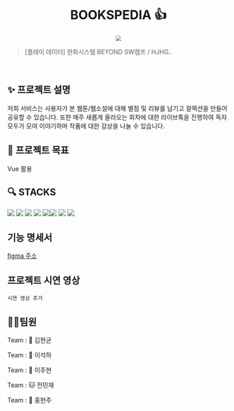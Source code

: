 <h1 align="center"> BOOKSPEDIA 👍</h1>

<div align="center">
  <img src="https://github.com/beyond-sw-camp/be02-2nd-hjhgteam-book/assets/96675421/c31829c1-8b9c-48e2-892e-f4dd7b92a6a1"  style="zoom:76%;" align="center"/>
</div>

> [플레이 데이터] 한화시스템 BEYOND SW캠프 / HJHG..

<br>

## ✨ 프로젝트 설명

저희 서비스는 사용자가 본 웹툰/웹소설에 대해 별점 및 리뷰를 남기고 컬렉션을 만들어 공유할 수 있습니다.
또한 매주 새롭게 올라오는 회차에 대한 라이브톡을 진행하여 독자 모두가 모여 이야기하며 작품에 대한 감상을 나눌 수 있습니다.

## 📌 프로젝트 목표

Vue 활용

## 🔍 STACKS

<img src="https://img.shields.io/badge/html5-E34F26?style=for-the-badge&logo=html5&logoColor=white"> 
  <img src="https://img.shields.io/badge/css-1572B6?style=for-the-badge&logo=css3&logoColor=white"> 
  <img src="https://img.shields.io/badge/javascript-F7DF1E?style=for-the-badge&logo=javascript&logoColor=black">  <img src="https://img.shields.io/badge/vue.js-4FC08D?style=for-the-badge&logo=vue.js&logoColor=white"> 
  <img src="https://img.shields.io/badge/bootstrap-7952B3?style=for-the-badge&logo=bootstrap&logoColor=white"><img src="https://img.shields.io/badge/fontawesome-339AF0?style=for-the-badge&logo=fontawesome&logoColor=white">
   <img src="https://img.shields.io/badge/github-181717?style=for-the-badge&logo=github&logoColor=white">
  <img src="https://img.shields.io/badge/git-F05032?style=for-the-badge&logo=git&logoColor=white">
 
  
  
 


## 기능 명세서

[figma 주소](https://www.figma.com/files/project/182949888/%ED%98%84%EC%A3%BC%ED%98%84%EA%B7%A0..?fuid=1129304886884726829)

## 프로젝트 시연 영상

```
시연 영상 추가
```

## 🤼‍♂️팀원

Team : 🐯 김현균

Team : 🐶 이석하

Team : 🐺 이주현

Team : 🐱 전민재

Team : 🦁 홍현주
